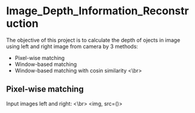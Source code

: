 # Image_Depth_Information_Reconstruction

The objective of this project is to calculate the depth of ojects in image using left and right image from camera by 3 methods:
- Pixel-wise matching
- Window-based matching
- Window-based matching with cosin similarity
<\br>
## Pixel-wise matching
Input images left and right: <\br>
<img, src=()>
